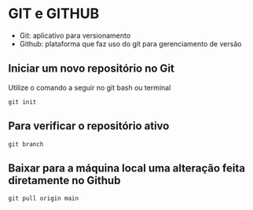# GIT e GITHUB

* Git: aplicativo para versionamento
* Github: plataforma que faz uso do git para gerenciamento de versão

## Iniciar um novo repositório no Git
Utilize o comando a seguir no git bash ou terminal
```
git init
```

## Para verificar o repositório ativo
```
git branch
```

## Baixar para a máquina local uma alteração feita diretamente no Github
```
git pull origin main
```

